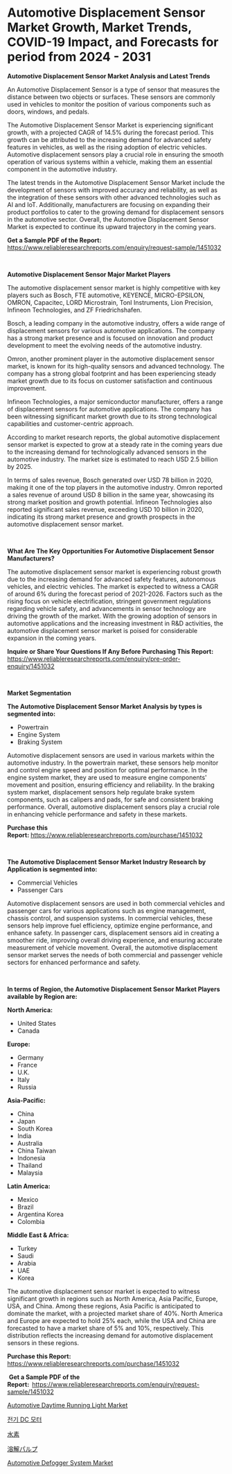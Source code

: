 <p><h1>Automotive Displacement Sensor Market Growth, Market Trends, COVID-19 Impact, and Forecasts for period from 2024 - 2031</h1></p><p><strong>Automotive Displacement Sensor Market Analysis and Latest Trends</strong></p>
<p><p>An Automotive Displacement Sensor is a type of sensor that measures the distance between two objects or surfaces. These sensors are commonly used in vehicles to monitor the position of various components such as doors, windows, and pedals.</p><p>The Automotive Displacement Sensor Market is experiencing significant growth, with a projected CAGR of 14.5% during the forecast period. This growth can be attributed to the increasing demand for advanced safety features in vehicles, as well as the rising adoption of electric vehicles. Automotive displacement sensors play a crucial role in ensuring the smooth operation of various systems within a vehicle, making them an essential component in the automotive industry.</p><p>The latest trends in the Automotive Displacement Sensor Market include the development of sensors with improved accuracy and reliability, as well as the integration of these sensors with other advanced technologies such as AI and IoT. Additionally, manufacturers are focusing on expanding their product portfolios to cater to the growing demand for displacement sensors in the automotive sector. Overall, the Automotive Displacement Sensor Market is expected to continue its upward trajectory in the coming years.</p></p>
<p><strong>Get a Sample PDF of the Report:&nbsp;</strong> <a href="https://www.reliableresearchreports.com/enquiry/request-sample/1451032">https://www.reliableresearchreports.com/enquiry/request-sample/1451032</a></p>
<p>&nbsp;</p>
<p><strong>Automotive Displacement Sensor Major Market Players</strong></p>
<p><p>The automotive displacement sensor market is highly competitive with key players such as Bosch, FTE automotive, KEYENCE, MICRO-EPSILON, OMRON, Capacitec, LORD Microstrain, TonI Instruments, Lion Precision, Infineon Technologies, and ZF Friedrichshafen. </p><p>Bosch, a leading company in the automotive industry, offers a wide range of displacement sensors for various automotive applications. The company has a strong market presence and is focused on innovation and product development to meet the evolving needs of the automotive industry.</p><p>Omron, another prominent player in the automotive displacement sensor market, is known for its high-quality sensors and advanced technology. The company has a strong global footprint and has been experiencing steady market growth due to its focus on customer satisfaction and continuous improvement.</p><p>Infineon Technologies, a major semiconductor manufacturer, offers a range of displacement sensors for automotive applications. The company has been witnessing significant market growth due to its strong technological capabilities and customer-centric approach.</p><p>According to market research reports, the global automotive displacement sensor market is expected to grow at a steady rate in the coming years due to the increasing demand for technologically advanced sensors in the automotive industry. The market size is estimated to reach USD 2.5 billion by 2025.</p><p>In terms of sales revenue, Bosch generated over USD 78 billion in 2020, making it one of the top players in the automotive industry. Omron reported a sales revenue of around USD 8 billion in the same year, showcasing its strong market position and growth potential. Infineon Technologies also reported significant sales revenue, exceeding USD 10 billion in 2020, indicating its strong market presence and growth prospects in the automotive displacement sensor market.</p></p>
<p>&nbsp;</p>
<p><strong>What Are The Key Opportunities For Automotive Displacement Sensor Manufacturers?</strong></p>
<p><p>The automotive displacement sensor market is experiencing robust growth due to the increasing demand for advanced safety features, autonomous vehicles, and electric vehicles. The market is expected to witness a CAGR of around 6% during the forecast period of 2021-2026. Factors such as the rising focus on vehicle electrification, stringent government regulations regarding vehicle safety, and advancements in sensor technology are driving the growth of the market. With the growing adoption of sensors in automotive applications and the increasing investment in R&D activities, the automotive displacement sensor market is poised for considerable expansion in the coming years.</p></p>
<p><strong>Inquire or Share Your Questions If Any Before Purchasing This Report:</strong> <a href="https://www.reliableresearchreports.com/enquiry/pre-order-enquiry/1451032">https://www.reliableresearchreports.com/enquiry/pre-order-enquiry/1451032</a></p>
<p>&nbsp;</p>
<p><strong>Market Segmentation</strong></p>
<p><strong>The Automotive Displacement Sensor Market Analysis by types is segmented into:</strong></p>
<p><ul><li>Powertrain</li><li>Engine System</li><li>Braking System</li></ul></p>
<p><p>Automotive displacement sensors are used in various markets within the automotive industry. In the powertrain market, these sensors help monitor and control engine speed and position for optimal performance. In the engine system market, they are used to measure engine components' movement and position, ensuring efficiency and reliability. In the braking system market, displacement sensors help regulate brake system components, such as calipers and pads, for safe and consistent braking performance. Overall, automotive displacement sensors play a crucial role in enhancing vehicle performance and safety in these markets.</p></p>
<p><strong>Purchase this Report:&nbsp;</strong><a href="https://www.reliableresearchreports.com/purchase/1451032">https://www.reliableresearchreports.com/purchase/1451032</a></p>
<p>&nbsp;</p>
<p><strong>The Automotive Displacement Sensor Market Industry Research by Application is segmented into:</strong></p>
<p><ul><li>Commercial Vehicles</li><li>Passenger Cars</li></ul></p>
<p><p>Automotive displacement sensors are used in both commercial vehicles and passenger cars for various applications such as engine management, chassis control, and suspension systems. In commercial vehicles, these sensors help improve fuel efficiency, optimize engine performance, and enhance safety. In passenger cars, displacement sensors aid in creating a smoother ride, improving overall driving experience, and ensuring accurate measurement of vehicle movement. Overall, the automotive displacement sensor market serves the needs of both commercial and passenger vehicle sectors for enhanced performance and safety.</p></p>
<p>&nbsp;</p>
<p><strong>In terms of Region, the Automotive Displacement Sensor Market Players available by Region are:</strong></p>
<p>
    <p> <strong> North America: </strong>
        <ul>
            <li>United States</li>
            <li>Canada</li>
        </ul>
        </p> 
    <p> <strong> Europe: </strong>
        <ul>
            <li>Germany</li>
            <li>France</li>
            <li>U.K.</li>
            <li>Italy</li>
            <li>Russia</li>
        </ul>
        </p> 
    <p> <strong> Asia-Pacific: </strong>
        <ul>
            <li>China</li>
            <li>Japan</li>
            <li>South Korea</li>
            <li>India</li>
            <li>Australia</li>
            <li>China Taiwan</li>
            <li>Indonesia</li>
            <li>Thailand</li>
            <li>Malaysia</li>
        </ul>
        </p> 
    <p> <strong> Latin America: </strong>
        <ul>
            <li>Mexico</li>
            <li>Brazil</li>
            <li>Argentina Korea</li>
            <li>Colombia</li>
        </ul>
        </p> 
    <p> <strong> Middle East & Africa: </strong>
        <ul>
            <li>Turkey</li>
            <li>Saudi</li>
            <li>Arabia</li>
            <li>UAE</li>
            <li>Korea</li>
        </ul>
    </p>
    </p>
<p><p>The automotive displacement sensor market is expected to witness significant growth in regions such as North America, Asia Pacific, Europe, USA, and China. Among these regions, Asia Pacific is anticipated to dominate the market, with a projected market share of 40%. North America and Europe are expected to hold 25% each, while the USA and China are forecasted to have a market share of 5% and 10%, respectively. This distribution reflects the increasing demand for automotive displacement sensors in these regions.</p></p>
<p><strong>Purchase this Report: </strong><a href="https://www.reliableresearchreports.com/purchase/1451032">https://www.reliableresearchreports.com/purchase/1451032</a></p>
<p>&nbsp;<strong>Get a Sample PDF of the Report:&nbsp;&nbsp;</strong><a href="https://www.reliableresearchreports.com/enquiry/request-sample/1451032">https://www.reliableresearchreports.com/enquiry/request-sample/1451032</a></p>
<p><strong></strong></p>
<p><p><a href="https://github.com/johnbach50/Market-Research-Report-List-2/blob/main/automotive-daytime-running-light-market.md">Automotive Daytime Running Light Market</a></p><p><a href="https://medium.com/@gerry_almeida/%EC%A0%84%EA%B8%B0-dc-%EB%AA%A8%ED%84%B0-%EC%8B%9C%EC%9E%A5-%EA%B7%9C%EB%AA%A8-%EC%8B%9C%EC%9E%A5-%EC%A0%84%EB%A7%9D-%EB%B0%8F-%EC%8B%9C%EC%9E%A5-%EC%98%88%EC%B8%A1-2024%EB%85%84%EB%B6%80%ED%84%B0-2031%EB%85%84%EA%B9%8C%EC%A7%80-a9ab7e2e4597">전기 DC 모터</a></p><p><a href="https://medium.com/@deonnorth8/%E6%B0%B4%E7%B4%A0%E5%B8%82%E5%A0%B4%E3%81%AE%E5%88%86%E6%9E%90%E3%81%A82024%E5%B9%B4%E3%81%8B%E3%82%892031%E5%B9%B4%E3%81%BE%E3%81%A7%E3%81%AE%E5%B8%82%E5%A0%B4%E8%A6%8F%E6%A8%A1%E3%81%AE%E4%BA%88%E6%B8%AC-d53cbf4d1d2f">水素</a></p><p><a href="https://medium.com/@deonnorth8/%E3%83%87%E3%82%B3%E3%83%BC%E3%83%87%E3%82%A3%E3%83%B3%E3%82%B0%E3%83%87%E3%82%A3%E3%82%BE%E3%83%AB%E3%83%96pulp%E5%B8%82%E5%A0%B4%E3%81%AE%E3%83%A1%E3%83%88%E3%83%AA%E3%83%83%E3%82%AF%E3%82%B9-%E5%B8%82%E5%A0%B4%E3%82%B7%E3%82%A7%E3%82%A2-%E3%83%88%E3%83%AC%E3%83%B3%E3%83%89-%E6%88%90%E9%95%B7%E3%83%91%E3%82%BF%E3%83%BC%E3%83%B3-c3b8c8bd4bc5">溶解パルプ</a></p><p><a href="https://github.com/pjcfca/Market-Research-Report-List-1/blob/main/automotive-defogger-system-market.md">Automotive Defogger System Market</a></p></p>